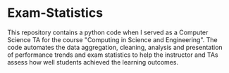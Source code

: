 # Exam-Statistics
This repository contains a python code when I served as a Computer Science TA for the course "Computing in Science and Engineering". The code automates the data aggregation, cleaning, analysis and presentation of performance trends and exam statistics to help the instructor and TAs assess how well students achieved the learning outcomes. 
